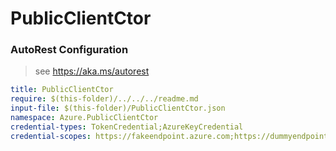 # PublicClientCtor
### AutoRest Configuration
> see https://aka.ms/autorest

``` yaml
title: PublicClientCtor
require: $(this-folder)/../../../readme.md
input-file: $(this-folder)/PublicClientCtor.json
namespace: Azure.PublicClientCtor
credential-types: TokenCredential;AzureKeyCredential
credential-scopes: https://fakeendpoint.azure.com;https://dummyendpoint.azure.com
```
